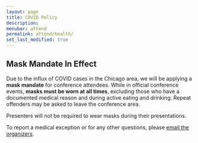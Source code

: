 ```yaml
---
layout: page
title: COVID Policy
description: 
menubar: attend
permalink: attend/health/
set_last_modified: true
---
```


## Mask Mandate In Effect

Due to the influx of COVID cases in the Chicago area, we will be applying a **mask
mandate** for conference attendees. While in official conference events,
**masks must be worn at all times**, excluding those who have a documented
medical reason and during active eating and drinking. Repeat offenders may be
asked to leave the conference area.

Presenters will not be required to wear masks during their presentations.

To report a medical exception or for any other questions, please [email the
organizers](mailto:usrsecon2023@easychair.org).
